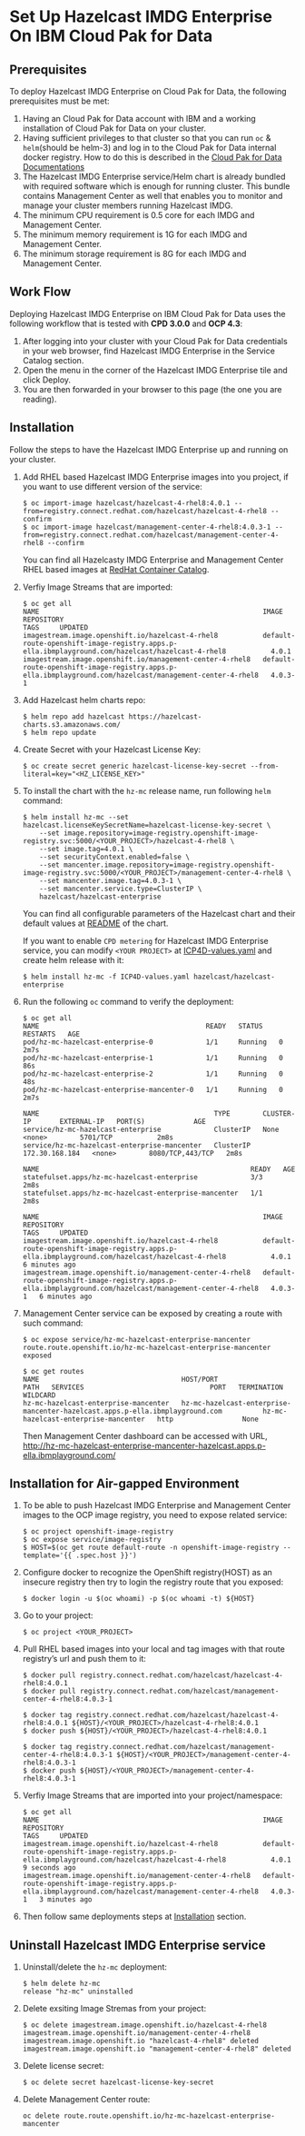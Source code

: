 # Set Up Hazelcast IMDG Enterprise On IBM Cloud Pak for Data

## **Prerequisites**
To deploy Hazelcast IMDG Enterprise on Cloud Pak for Data, the following prerequisites must be met:
1. Having an Cloud Pak for Data account with IBM and a working installation of Cloud Pak for Data on your cluster.
2. Having sufficient privileges to that cluster so that you can run `oc` & `helm`(should be helm-3) and log in to the Cloud Pak for Data internal docker registry. How to do this is described in the [Cloud Pak for Data Documentations](https://www.ibm.com/support/producthub/icpdata/docs/content/SSQNUZ_current/cpd/overview/overview.html)
3. The Hazelcast IMDG Enterprise service/Helm chart is already bundled with required software which is enough for running cluster. This bundle contains Management Center as well that enables you to monitor and manage your cluster members running Hazelcast IMDG.
4. The minimum CPU requirement is 0.5 core for each IMDG and Management Center.
5. The minimum memory requirement is 1G for each IMDG and Management Center.
6. The minimum storage requirement is 8G for each IMDG and Management Center.

## **Work Flow**
Deploying Hazelcast IMDG Enterprise on IBM Cloud Pak for Data uses the following workflow that is tested with **CPD 3.0.0** and **OCP 4.3**:

1. After logging into your cluster with your Cloud Pak for Data credentials in your web browser, find Hazelcast IMDG Enterprise in the Service Catalog section.
2. Open the menu in the corner of the Hazelcast IMDG Enterprise tile and click Deploy.
3. You are then forwarded in your browser to this page (the one you are reading).

## **Installation**
Follow the steps to have the Hazelcast IMDG Enterprise up and running on your cluster.

1. Add RHEL based Hazelcast IMDG Enterprise images into you project, if you want to use different version of the service:
    ```
    $ oc import-image hazelcast/hazelcast-4-rhel8:4.0.1 --from=registry.connect.redhat.com/hazelcast/hazelcast-4-rhel8 --confirm
    $ oc import-image hazelcast/management-center-4-rhel8:4.0.3-1 --from=registry.connect.redhat.com/hazelcast/management-center-4-rhel8 --confirm
    ```
    You can find all Hazelcasty IMDG Enterprise and Management Center RHEL based images at [RedHat Container Catalog](https://catalog.redhat.com/software/containers/search?vendor_name=Hazelcast).
2. Verfiy Image Streams that are imported:
    ```
    $ oc get all
    NAME                                                       IMAGE REPOSITORY                                                                                           TAGS     UPDATED
    imagestream.image.openshift.io/hazelcast-4-rhel8           default-route-openshift-image-registry.apps.p-ella.ibmplayground.com/hazelcast/hazelcast-4-rhel8           4.0.1
    imagestream.image.openshift.io/management-center-4-rhel8   default-route-openshift-image-registry.apps.p-ella.ibmplayground.com/hazelcast/management-center-4-rhel8   4.0.3-1
    ```

3. Add Hazelcast helm charts repo:
    ```
    $ helm repo add hazelcast https://hazelcast-charts.s3.amazonaws.com/
    $ helm repo update
    ```

4. Create Secret with your Hazelcast License Key:
    ```
    $ oc create secret generic hazelcast-license-key-secret --from-literal=key="<HZ_LICENSE_KEY>"
    ```

5. To install the chart with the `hz-mc` release name, run following `helm` command:
    ```
    $ helm install hz-mc --set hazelcast.licenseKeySecretName=hazelcast-license-key-secret \
        --set image.repository=image-registry.openshift-image-registry.svc:5000/<YOUR_PROJECT>/hazelcast-4-rhel8 \
        --set image.tag=4.0.1 \
        --set securityContext.enabled=false \
        --set mancenter.image.repository=image-registry.openshift-image-registry.svc:5000/<YOUR_PROJECT>/management-center-4-rhel8 \
        --set mancenter.image.tag=4.0.3-1 \
        --set mancenter.service.type=ClusterIP \
        hazelcast/hazelcast-enterprise
    ```
    You can find all configurable parameters of the Hazelcast chart and their default values at [README](https://github.com/hazelcast/charts/blob/master/stable/hazelcast-enterprise/README.md) of the chart.


    If you want to enable `CPD metering` for Hazelcast IMDG Enterprise service, you can modify `<YOUR PROJECT>` at [ICP4D-values.yaml](https://github.com/hazelcast/charts/blob/master/stable/hazelcast-enterprise/ICP4D-values.yaml) and create helm release with it:
    ```
    $ helm install hz-mc -f ICP4D-values.yaml hazelcast/hazelcast-enterprise
    ```

6. Run the following `oc` command to verify the deployment:
    ```
    $ oc get all
    NAME                                         READY   STATUS    RESTARTS   AGE
    pod/hz-mc-hazelcast-enterprise-0             1/1     Running   0          2m7s
    pod/hz-mc-hazelcast-enterprise-1             1/1     Running   0          86s
    pod/hz-mc-hazelcast-enterprise-2             1/1     Running   0          48s
    pod/hz-mc-hazelcast-enterprise-mancenter-0   1/1     Running   0          2m7s

    NAME                                           TYPE        CLUSTER-IP       EXTERNAL-IP   PORT(S)            AGE
    service/hz-mc-hazelcast-enterprise             ClusterIP   None             <none>        5701/TCP           2m8s
    service/hz-mc-hazelcast-enterprise-mancenter   ClusterIP   172.30.168.184   <none>        8080/TCP,443/TCP   2m8s

    NAME                                                    READY   AGE
    statefulset.apps/hz-mc-hazelcast-enterprise             3/3     2m8s
    statefulset.apps/hz-mc-hazelcast-enterprise-mancenter   1/1     2m8s

    NAME                                                       IMAGE REPOSITORY                                                                                           TAGS     UPDATED
    imagestream.image.openshift.io/hazelcast-4-rhel8           default-route-openshift-image-registry.apps.p-ella.ibmplayground.com/hazelcast/hazelcast-4-rhel8           4.0.1   6 minutes ago
    imagestream.image.openshift.io/management-center-4-rhel8   default-route-openshift-image-registry.apps.p-ella.ibmplayground.com/hazelcast/management-center-4-rhel8   4.0.3-1   6 minutes ago
    ```

7. Management Center service can be exposed by creating a route with such command:
    ```
    $ oc expose service/hz-mc-hazelcast-enterprise-mancenter
    route.route.openshift.io/hz-mc-hazelcast-enterprise-mancenter exposed

    $ oc get routes
    NAME                                   HOST/PORT                                                                      PATH   SERVICES                               PORT   TERMINATION   WILDCARD
    hz-mc-hazelcast-enterprise-mancenter   hz-mc-hazelcast-enterprise-mancenter-hazelcast.apps.p-ella.ibmplayground.com          hz-mc-hazelcast-enterprise-mancenter   http                 None
    ```
    Then Management Center dashboard can be accessed with URL, http://hz-mc-hazelcast-enterprise-mancenter-hazelcast.apps.p-ella.ibmplayground.com/


## **Installation for Air-gapped Environment**

1. To be able to push Hazelcast IMDG Enterprise and Management Center images to the OCP image registry, you need to expose related service:
    ```
    $ oc project openshift-image-registry
    $ oc expose service/image-registry
    $ HOST=$(oc get route default-route -n openshift-image-registry --template='{{ .spec.host }}')
    ```

2. Configure docker to recognize the OpenShift registry(HOST) as an insecure registry then try to login the registry route that you exposed:
    ```
    $ docker login -u $(oc whoami) -p $(oc whoami -t) ${HOST}
    ```

3. Go to your project:
    ```
    $ oc project <YOUR_PROJECT>
    ```

4. Pull RHEL based images into your local and tag images with that route registry’s url and push them to it:
    ```
    $ docker pull registry.connect.redhat.com/hazelcast/hazelcast-4-rhel8:4.0.1
    $ docker pull registry.connect.redhat.com/hazelcast/management-center-4-rhel8:4.0.3-1

    $ docker tag registry.connect.redhat.com/hazelcast/hazelcast-4-rhel8:4.0.1 ${HOST}/<YOUR_PROJECT>/hazelcast-4-rhel8:4.0.1
    $ docker push ${HOST}/<YOUR_PROJECT>/hazelcast-4-rhel8:4.0.1

    $ docker tag registry.connect.redhat.com/hazelcast/management-center-4-rhel8:4.0.3-1 ${HOST}/<YOUR_PROJECT>/management-center-4-rhel8:4.0.3-1
    $ docker push ${HOST}/<YOUR_PROJECT>/management-center-4-rhel8:4.0.3-1
    ```

5. Verfiy Image Streams that are imported into your project/namespace:
    ```
    $ oc get all
    NAME                                                       IMAGE REPOSITORY                                                                                           TAGS     UPDATED
    imagestream.image.openshift.io/hazelcast-4-rhel8           default-route-openshift-image-registry.apps.p-ella.ibmplayground.com/hazelcast/hazelcast-4-rhel8           4.0.1   9 seconds ago
    imagestream.image.openshift.io/management-center-4-rhel8   default-route-openshift-image-registry.apps.p-ella.ibmplayground.com/hazelcast/management-center-4-rhel8   4.0.3-1   3 minutes ago
    ```
6. Then follow same deployments steps at [Installation](#installation) section.

## **Uninstall Hazelcast IMDG Enterprise service**
1. Uninstall/delete the `hz-mc` deployment:
    ```
    $ helm delete hz-mc
    release "hz-mc" uninstalled
    ```

2. Delete exsiting Image Stremas from your project:
    ```
    $ oc delete imagestream.image.openshift.io/hazelcast-4-rhel8 imagestream.image.openshift.io/management-center-4-rhel8
    imagestream.image.openshift.io "hazelcast-4-rhel8" deleted
    imagestream.image.openshift.io "management-center-4-rhel8" deleted
    ```

3. Delete license secret:
    ```
    $ oc delete secret hazelcast-license-key-secret
    ```

4. Delete Management Center route:
    ```
    oc delete route.route.openshift.io/hz-mc-hazelcast-enterprise-mancenter
    ```